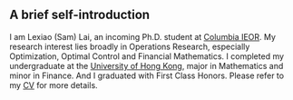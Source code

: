 ## A brief self-introduction

I am Lexiao (Sam) Lai, an incoming Ph.D. student at [Columbia IEOR](https://ieor.columbia.edu/). My research interest lies broadly in Operations Research, especially Optimization, Optimal Control and Financial Mathematics. I completed my undergraduate at the [University of Hong Kong](https://www.hku.hk/), major in Mathematics and minor in Finance. And I graduated with First Class Honors. Please refer to my [CV](https://github.com/SamLai123/SamLai123.github.io/blob/master/Lai%20Lexiao_CV.pdf) for more details.
